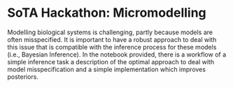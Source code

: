 # SoTA Hackathon: Micromodelling
Modelling biological systems is challenging, partly because models are often misspecified. It is important to have a robust approach to deal with this issue that is compatible with the inference process for these models (i.e., Bayesian Inference). In the notebook provided, there is a workflow of a simple inference task a description of the optimal approach to deal with model misspecification and a simple implementation which improves posteriors.
